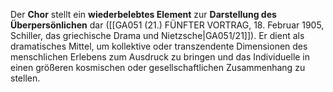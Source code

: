 
Der **Chor** stellt ein **wiederbelebtes Element** zur **Darstellung des Überpersönlichen** dar ([[GA051 (21.) FÜNFTER VORTRAG, 18. Februar 1905, Schiller, das griechische Drama und Nietzsche|GA051/21]]). Er dient als dramatisches Mittel, um kollektive oder transzendente Dimensionen des menschlichen Erlebens zum Ausdruck zu bringen und das Individuelle in einen größeren kosmischen oder gesellschaftlichen Zusammenhang zu stellen.
